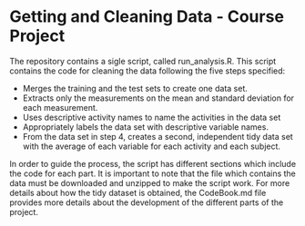 # Getting and Cleaning Data - Course Project
The repository contains a sigle script, called run_analysis.R. This script contains the code for cleaning the data following the five
steps specified: 
 *  Merges the training and the test sets to create one data set.
 *  Extracts only the measurements on the mean and standard deviation for each measurement.
 *  Uses descriptive activity names to name the activities in the data set
 *  Appropriately labels the data set with descriptive variable names.
 *  From the data set in step 4, creates a second, independent tidy data set with the average of each variable for each activity and each subject.
 
In order to guide the process, the script has different sections which include the code for each part. It is important
to note that the file which contains the data must be downloaded and unzipped to make the script work. For more details about how the tidy
dataset is obtained, the CodeBook.md file provides more details about the development of the different parts of the project.